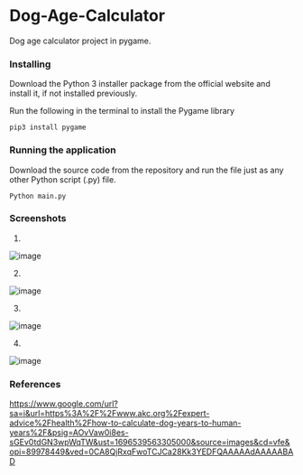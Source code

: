 # Dog-Age-Calculator
Dog age calculator project in pygame.

### Installing
Download the Python 3 installer package from the official website and install it, if not installed previously.

Run the following in the terminal to install the Pygame library
```
pip3 install pygame
```

### Running the application
Download the source code from the repository and run the file just as any other Python script (.py) file.
```
Python main.py
```

### Screenshots

1.
![image](https://github.com/nikmasi/Dog-Age-Calculator/assets/138830925/92533b7e-0373-4a5f-b492-1f3300199b9c)

2.
![image](https://github.com/nikmasi/Dog-Age-Calculator/assets/138830925/09694400-122f-421a-8e52-8e864f673209)

3.
![image](https://github.com/nikmasi/Dog-Age-Calculator/assets/138830925/daf45467-0e17-43ff-adda-8c0e4500efec)

4.
![image](https://github.com/nikmasi/Dog-Age-Calculator/assets/138830925/b06b61fc-a820-4573-b465-09dae7289d90)

### References
https://www.google.com/url?sa=i&url=https%3A%2F%2Fwww.akc.org%2Fexpert-advice%2Fhealth%2Fhow-to-calculate-dog-years-to-human-years%2F&psig=AOvVaw0i8es-sGEv0tdGN3wpWqTW&ust=1696539563305000&source=images&cd=vfe&opi=89978449&ved=0CA8QjRxqFwoTCJCa28Kk3YEDFQAAAAAdAAAAABAD

